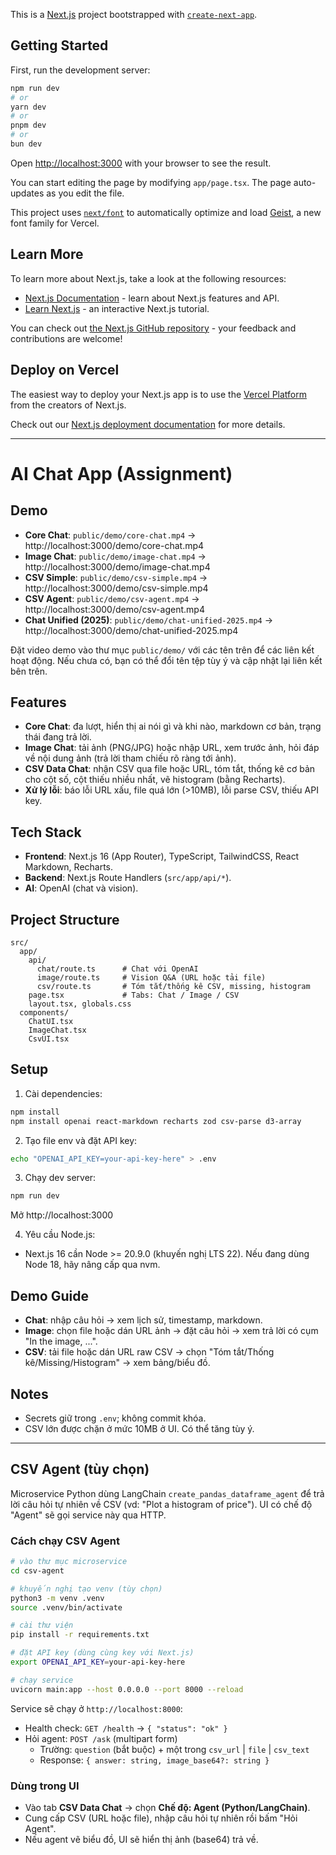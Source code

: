 This is a [Next.js](https://nextjs.org) project bootstrapped with [`create-next-app`](https://nextjs.org/docs/app/api-reference/cli/create-next-app).

## Getting Started

First, run the development server:

```bash
npm run dev
# or
yarn dev
# or
pnpm dev
# or
bun dev
```

Open [http://localhost:3000](http://localhost:3000) with your browser to see the result.

You can start editing the page by modifying `app/page.tsx`. The page auto-updates as you edit the file.

This project uses [`next/font`](https://nextjs.org/docs/app/building-your-application/optimizing/fonts) to automatically optimize and load [Geist](https://vercel.com/font), a new font family for Vercel.

## Learn More

To learn more about Next.js, take a look at the following resources:

- [Next.js Documentation](https://nextjs.org/docs) - learn about Next.js features and API.
- [Learn Next.js](https://nextjs.org/learn) - an interactive Next.js tutorial.

You can check out [the Next.js GitHub repository](https://github.com/vercel/next.js) - your feedback and contributions are welcome!

## Deploy on Vercel

The easiest way to deploy your Next.js app is to use the [Vercel Platform](https://vercel.com/new?utm_medium=default-template&filter=next.js&utm_source=create-next-app&utm_campaign=create-next-app-readme) from the creators of Next.js.

Check out our [Next.js deployment documentation](https://nextjs.org/docs/app/building-your-application/deploying) for more details.

---

# AI Chat App (Assignment)

## Demo

- **Core Chat**: `public/demo/core-chat.mp4` → http://localhost:3000/demo/core-chat.mp4
- **Image Chat**: `public/demo/image-chat.mp4` → http://localhost:3000/demo/image-chat.mp4
- **CSV Simple**: `public/demo/csv-simple.mp4` → http://localhost:3000/demo/csv-simple.mp4
- **CSV Agent**: `public/demo/csv-agent.mp4` → http://localhost:3000/demo/csv-agent.mp4
- **Chat Unified (2025)**: `public/demo/chat-unified-2025.mp4` → http://localhost:3000/demo/chat-unified-2025.mp4

Đặt video demo vào thư mục `public/demo/` với các tên trên để các liên kết hoạt động. Nếu chưa có, bạn có thể đổi tên tệp tùy ý và cập nhật lại liên kết bên trên.

## Features

- **Core Chat**: đa lượt, hiển thị ai nói gì và khi nào, markdown cơ bản, trạng thái đang trả lời.
- **Image Chat**: tải ảnh (PNG/JPG) hoặc nhập URL, xem trước ảnh, hỏi đáp về nội dung ảnh (trả lời tham chiếu rõ ràng tới ảnh).
- **CSV Data Chat**: nhận CSV qua file hoặc URL, tóm tắt, thống kê cơ bản cho cột số, cột thiếu nhiều nhất, vẽ histogram (bằng Recharts).
- **Xử lý lỗi**: báo lỗi URL xấu, file quá lớn (>10MB), lỗi parse CSV, thiếu API key.

## Tech Stack

- **Frontend**: Next.js 16 (App Router), TypeScript, TailwindCSS, React Markdown, Recharts.
- **Backend**: Next.js Route Handlers (`src/app/api/*`).
- **AI**: OpenAI (chat và vision).

## Project Structure

```
src/
  app/
    api/
      chat/route.ts      # Chat với OpenAI
      image/route.ts     # Vision Q&A (URL hoặc tải file)
      csv/route.ts       # Tóm tắt/thống kê CSV, missing, histogram
    page.tsx             # Tabs: Chat / Image / CSV
    layout.tsx, globals.css
  components/
    ChatUI.tsx
    ImageChat.tsx
    CsvUI.tsx
```

## Setup

1. Cài dependencies:
```bash
npm install
npm install openai react-markdown recharts zod csv-parse d3-array
```

2. Tạo file env và đặt API key:
```bash
echo "OPENAI_API_KEY=your-api-key-here" > .env
```

3. Chạy dev server:
```bash
npm run dev
```
Mở http://localhost:3000

4. Yêu cầu Node.js:
- Next.js 16 cần Node >= 20.9.0 (khuyến nghị LTS 22). Nếu đang dùng Node 18, hãy nâng cấp qua nvm.

## Demo Guide

- **Chat**: nhập câu hỏi → xem lịch sử, timestamp, markdown.
- **Image**: chọn file hoặc dán URL ảnh → đặt câu hỏi → xem trả lời có cụm "In the image, ...".
- **CSV**: tải file hoặc dán URL raw CSV → chọn "Tóm tắt/Thống kê/Missing/Histogram" → xem bảng/biểu đồ.

## Notes

- Secrets giữ trong `.env`; không commit khóa.
- CSV lớn được chặn ở mức 10MB ở UI. Có thể tăng tùy ý.

---

## CSV Agent (tùy chọn)

Microservice Python dùng LangChain `create_pandas_dataframe_agent` để trả lời câu hỏi tự nhiên về CSV (vd: "Plot a histogram of price"). UI có chế độ "Agent" sẽ gọi service này qua HTTP.

### Cách chạy CSV Agent

```bash
# vào thư mục microservice
cd csv-agent

# khuyến nghị tạo venv (tùy chọn)
python3 -m venv .venv
source .venv/bin/activate

# cài thư viện
pip install -r requirements.txt

# đặt API key (dùng cùng key với Next.js)
export OPENAI_API_KEY=your-api-key-here

# chạy service
uvicorn main:app --host 0.0.0.0 --port 8000 --reload
```

Service sẽ chạy ở `http://localhost:8000`:

- Health check: `GET /health` → `{ "status": "ok" }`
- Hỏi agent: `POST /ask` (multipart form)
  - Trường: `question` (bắt buộc) + một trong `csv_url` | `file` | `csv_text`
  - Response: `{ answer: string, image_base64?: string }`

### Dùng trong UI

- Vào tab **CSV Data Chat** → chọn **Chế độ: Agent (Python/LangChain)**.
- Cung cấp CSV (URL hoặc file), nhập câu hỏi tự nhiên rồi bấm "Hỏi Agent".
- Nếu agent vẽ biểu đồ, UI sẽ hiển thị ảnh (base64) trả về.
